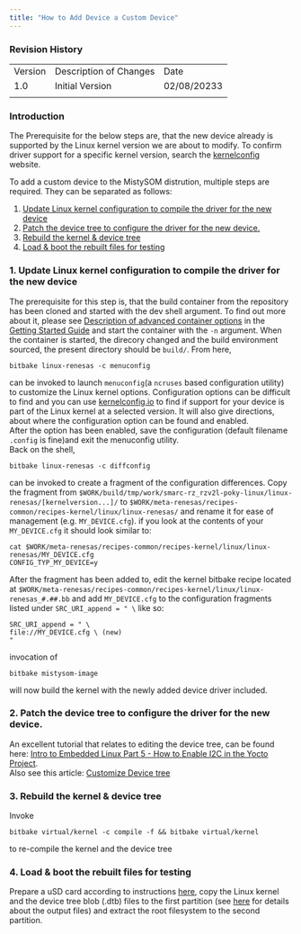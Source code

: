 ```yaml
---
title: "How to Add Device a Custom Device"
---
```


### Revision History

<table>
  <tr>
   <td>Version
   </td>
   <td>Description of Changes
   </td>
   <td>Date
   </td>
  </tr>
  <tr>
   <td>
	   1.0
   </td>
   <td>
	   Initial Version
   </td>
   <td>
	   02/08/20233
   </td>
  </tr>
  <tr>
   <td>
   </td>
   <td>
   </td>
   <td>
   </td>
  </tr>
</table>

### Introduction

The Prerequisite for the below steps are, that the new device already is supported by the Linux kernel version we are about to modify. To confirm driver support for a specific kernel version, search the [kernelconfig](https://www.kernelconfig.io/) website.
 
To add a custom device to the MistySOM distrution, multiple steps are required. They can be separated as follows:
 
1. [Update Linux kernel configuration to compile the driver for the new device](#1-update-linux-kernel-configuration-to-compile-the-driver-for-the-new-device)
2. [Patch the device tree to configure the driver for the new device.](#2-patch-the-device-tree-to-configure-the-driver-for-the-new-device)
3. [Rebuild the kernel & device tree](#3-rebuild-the-kernel--device-tree)
4. [Load & boot the rebuilt files for testing](#4-load--boot-the-rebuilt-files-for-testing)


### 1. Update Linux kernel configuration to compile the driver for the new device 

The prerequisite for this step is, that the build container from the repository has been cloned and started with the dev shell argument. To find out more about it, please see [Description of advanced container options](https://github.com/MistySOM/wiki/blob/master/content/GettingStarted.md#description-of-advanced-container-options) in the [Getting Started Guide](https://github.com/MistySOM/wiki/blob/master/content/GettingStarted.md) and start the container with the `-n` argument.
When the container is started, the direcory changed and the build environment sourced, the present directory should be `build/`. From here, 
```
bitbake linux-renesas -c menuconfig
```
 can be invoked to launch `menuconfig`(a `ncruses` based configuration utility) to customize the Linux kernel options. Configuration options can be difficult to find and you can use [kernelconfig.io](https://www.kernelconfig.io/index.html) to find if support for your device is part of the Linux kernel at a selected version. It will also give directions, about where the configuration option can be found and enabled. <br/>After the option has been enabled, save the configuration (default filename `.config` is fine)and exit the menuconfig utility.<br/>
Back on the shell,
```
bitbake linux-renesas -c diffconfig
```
can be invoked to create a fragment of the configuration differences. Copy the fragment from `$WORK/build/tmp/work/smarc-rz_rzv2l-poky-linux/linux-renesas/[kernelversion...]/` to `$WORK/meta-renesas/recipes-common/recipes-kernel/linux/linux-renesas/` and rename it for ease of management (e.g. `MY_DEVICE.cfg`).
if you look at the contents of your `MY_DEVICE.cfg` it should look similar to:
```
cat $WORK/meta-renesas/recipes-common/recipes-kernel/linux/linux-renesas/MY_DEVICE.cfg 
CONFIG_TYP_MY_DEVICE=y
```
After the fragment has been added to, edit the kernel bitbake recipe located at `$WORK/meta-renesas/recipes-common/recipes-kernel/linux/linux-renesas_#.##.bb` and add `MY_DEVICE.cfg` to the configuration fragments listed under `SRC_URI_append = " \` like so:
```
SRC_URI_append = " \
file://MY_DEVICE.cfg \ (new)
" 
```
invocation of 
```
bitbake mistysom-image
```
will now build the kernel with the newly added device driver included.



### 2. Patch the device tree to configure the driver for the new device.

An excellent tutorial that relates to editing the device tree, can be found here: [Intro to Embedded Linux Part 5 - How to Enable I2C in the Yocto Project](https://www.digikey.com/en/maker/projects/intro-to-embedded-linux-part-5-how-to-enable-i2c-in-the-yocto-project/6843bbf9a83c4c96888fccada1e7aedf). <br/>
Also see this article: [Customize Device tree](CustomizeDevicetree.md)



### 3. Rebuild the kernel & device tree

Invoke 
```
bitbake virtual/kernel -c compile -f && bitbake virtual/kernel
```
to re-compile the kernel and the device tree



### 4. Load & boot the rebuilt files for testing

Prepare a uSD card according to instructions [here](preparing_usd.md), copy the Linux kernel and the device tree blob (.dtb) files to the first partition (see [here](https://github.com/MistySOM/wiki/blob/master/content/GettingStarted.md#output) for details about the output files) and extract the root filesystem to the second partition.


  
